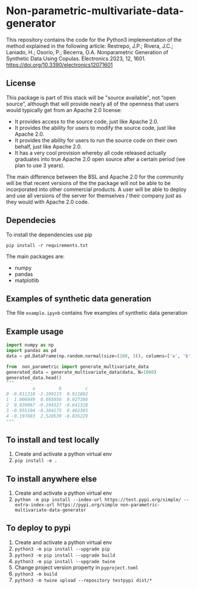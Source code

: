 # Non-parametric-multivariate-data-generator


This repository contains the code for the Python3 implementation of the method explained in the following article: 
Restrepo, J.P.; Rivera, J.C.; Laniado, H.; Osorio, P.; Becerra, O.A. Nonparametric Generation of Synthetic Data Using Copulas. Electronics 2023, 12, 1601. https://doi.org/10.3390/electronics12071601


## License

This package is part of this stack will be "source available", not
“open source”, although that will provide nearly all of the openness
that users would typically get from an Apache 2.0 license:

- It provides access to the source code, just like Apache 2.0.
- It provides the ability for users to modify the source code,
just like Apache 2.0.
- It provides the ability for users to run the source code on their own behalf,
just like Apache 2.0.
- It has a very cool provision whereby all code released actually graduates
into true Apache 2.0 open source after a certain period
(we plan to use 3 years).

The main difference between the BSL and Apache 2.0 for the community will be
that recent versions of the the package will not be able to be incorporated
into other commercial products. A user will be able to deploy and use all
versions of the server for themselves / their company just as they would
with Apache 2.0 code.

## Dependecies

To install the dependencies use pip

```
pip install -r requirements.txt
```
The main packages are:

- numpy
- pandas
- matplotlib

## Examples of synthetic data generation

The file `example.ipynb` contains five examples of synthetic data generation

##  Example usage
```python
import numpy as np
import pandas as pd
data = pd.DataFrame(np.random.normal(size=(100, 3)), columns=['a', 'b', 'c'])

from  non_parametric import generate_multivariate_data
generated_data = generate_multivariate_data(data, N=1000)
generated_data.head()
"""
          a         b         c
0 -0.811318 -2.199115  0.911802
1  1.006849  0.695056  0.027386
2  0.839067 -0.194327 -0.641318
3 -0.955104 -0.384175  0.462385
4 -0.197083  2.520539 -0.835229
"""
```

## To install and test locally
1. Create and activate a python virtual env
1. `pip install -e .`

## To install anywhere else
1. Create and activate a python virtual env
1. `python -m pip install --index-url https://test.pypi.org/simple/ --extra-index-url https://pypi.org/simple non-parametric-multivariate-data-generator`

## To deploy to pypi
1. Create and activate a python virtual env
1. `python3 -m pip install --upgrade pip`
1. `python3 -m pip install --upgrade build`
1. `python3 -m pip install --upgrade twine`
1. Change project version property in `pyproject.toml`
1. `python3 -m build`
1. `python3 -m twine upload --repository testpypi dist/*`
